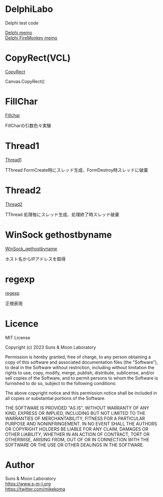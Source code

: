 # DelphiLabo

Delphi test code

[Delphi memo](https://www.s-m-l.org/dev/delphi.html)  
[Delphi FireMonkey memo](https://www.s-m-l.org/firemonkey.html)  

# CopyRect(VCL)

[CopyRect](CopyRect)

Canvas.CopyRect()

# FillChar

[Fillchar](Fillchar)

FillCharの引数色々実験

# Thread1

[Thread1](Thread1)

TThread FormCreate時にスレッド生成、FormDestroy時スレッドに破棄

# Thread2

[Thread2](Thread2)

TThread 処理毎にスレッド生成、処理終了時スレッド破棄

# WinSock gethostbyname

[WinSock_gethostbyname](WinSock_gethostbyname)

ホスト名からIPアドレスを取得

# regexp

[regexp](regexp)

正規表現

# Licence

MIT License

Copyright (c) 2023 Suns & Moon Laboratory

Permission is hereby granted, free of charge, to any person obtaining a copy
of this software and associated documentation files (the "Software"), to deal
in the Software without restriction, including without limitation the rights
to use, copy, modify, merge, publish, distribute, sublicense, and/or sell
copies of the Software, and to permit persons to whom the Software is
furnished to do so, subject to the following conditions:

The above copyright notice and this permission notice shall be included in all
copies or substantial portions of the Software.

THE SOFTWARE IS PROVIDED "AS IS", WITHOUT WARRANTY OF ANY KIND, EXPRESS OR
IMPLIED, INCLUDING BUT NOT LIMITED TO THE WARRANTIES OF MERCHANTABILITY,
FITNESS FOR A PARTICULAR PURPOSE AND NONINFRINGEMENT. IN NO EVENT SHALL THE
AUTHORS OR COPYRIGHT HOLDERS BE LIABLE FOR ANY CLAIM, DAMAGES OR OTHER
LIABILITY, WHETHER IN AN ACTION OF CONTRACT, TORT OR OTHERWISE, ARISING FROM,
OUT OF OR IN CONNECTION WITH THE SOFTWARE OR THE USE OR OTHER DEALINGS IN THE
SOFTWARE.


# Author

Suns & Moon Laboratory  
https://www.s-m-l.org  
https://twitter.com/mikekoma  
